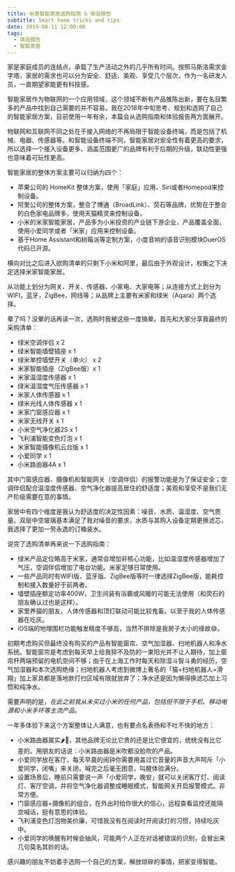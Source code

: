```yaml
---
title: 米家智能家居选购指南 & 体验报告
subtitle: Smart home tricks and tips
date: 2019-08-11 12:00:00
tags:
  - 体验报告
  - 智能家居
---
```


家是家庭成员的连结点，承载了生产活动之外的几乎所有时间。按照马斯洛需求金字塔，家居的需求也可以分为安全、舒适、美观、享受几个层次，作为一名研发人员，一直期望家能更有科技感。

智能家居作为物联网的一个应用领域，这个领域不断有产品推陈出新，要在名目繁多的产品中找到自己需要的并不容易。我在2018年中旬思考、规划和选购了自己的智能家居方案，目前使用一年有余，本篇会从选购指南和体验报告两方面展开。

物联网和互联网不同之处在于接入网络的不再局限于智能设备终端，而是包括了机械、电器、传感器等。和智能设备终端不同，智能家居对安全性有着更高的要求，所以选择一个接入设备更多、涵盖范围更广的品牌有利于后期的升级，联动性更强也意味着可玩性更高。

智能家居的整体方案主要可以归纳为四个：

- 苹果公司的 HomeKit 整体方案，使用「家庭」应用、Siri或者Homepod来控制设备。
- 阿里公司的整体方案，整合了博通（BroadLink）、荧石等品牌，优势在于整合的白色家电品牌多，使用天猫精灵来控制设备。
- 小米的米家智能家居，产品多为小米投资的产业链下游企业，产品覆盖全面，使用小爱同学或者「米家」应用来控制设备。
- 基于Home Assistant和树莓派等定制方案，小度音响的语音识别模块DuerOS代码已开源。

横向对比之后进入欲购清单的只剩下小米和阿里，最后由于外观设计，权衡之下决定选择米家智能家居。

从功能上划分为网关、开关、传感器、小家电、大家电等；从连接方式上划分为WIFI，蓝牙，ZigBee，网线等；从品牌上主要有米家和绿米（Aqara）两个选择。

晕了吗？没晕的话再读一次，选购时我被这些一度搞晕。首先和大家分享我最终的采购清单：

- 绿米空调伴侣 x 2
- 绿米智能墙壁插座 x 1
- 绿米单控墙壁开关（单火） x 2
- 米家智能插座（ZigBee版）x 1
- 米家温湿度传感器 x 1
- 绿米温湿度气压传感器 x 1
- 米家人体传感器 x 1
- 绿米光线人体传感器 x 1
- 米家门窗感应器 x 1
- 米家无线开关 x 1
- 小米空气净化器2S x 1
- 飞利浦智能变色灯泡 x 1
- 米家智能摄像机云台版 x 1
- 小爱同学 x 1
- 小米路由器4A x 1

其中门窗感应器、摄像机和智能网关（空调伴侣）的报警功能是为了保证安全；空调伴侣配合温湿度传感器、空气净化器提高居住的舒适度；美观和享受不是我们无产阶级需要在意的事情。

家居中有四个维度是我认为舒适度的决定性因素：噪音、水质、温湿度、空气质量。双层中空玻璃基本满足了我对噪音的要求，水质与其购入设备定期更换滤芯，我选择了更加一劳永逸的订桶装水。

说完了选购清单再来说一下选购指南：

- 绿米产品定位略高于米家，通常会增加非核心功能，比如温湿度传感器增加了气压，空调伴侣增加了电台功能。米家足够日常使用。
- 一些产品同时有WIFI版、蓝牙版、ZigBee版等时一律选择ZigBee版，能耗控制和接入数量好于前两者。
- 墙壁插座额定功率400W，卫生间装有浴霸或风暖的可能无法使用（和荧石的朋友确认过也是这样）。
- 家里养猫的朋友，人体传感器和顶灯联动可能比较鬼畜。以至于我的人体传感器在吃灰。
- iOS端的地理围栏功能触发精度不够高，当然不排除是我房子太小的缘故😅。

初期考虑购买但最终没有购买的产品有智能窗帘、空气加湿器、扫地机器人和净水系统。智能窗帘是考虑到每天早上给我猝不及防的一束阳光并不让人期待，加上窗帘杆两端预留的电机空间不够；由于在上海工作时每天和除湿斗智斗勇的经历，空气加湿器和本次选购绝缘；扫地机器人考虑到微博上著名的「猫+扫地机器人=滑翔」加上家具都是落地款打扫区域有限就放弃了；净水还是因为懒得换滤芯加上习惯和纯净水。

需要声明的是，*在此之前我从未买过小米的任何产品，包括但不限于手机、移动电源和小米手环等主流产品。*

一年多体验下来这个方案整体让人满意，也有要点名表扬和不吐不快的地方：

- 小米路由器属实🌶️🐔，其他品牌无论比它贵的还是比它便宜的，统统没有比它差的。用朋友的话说：小米路由器是米吹都没脸吹的产品。
- 小爱同学放在客厅，每天早晨的闹钟你需要用盖过它音量的声音大声呵斥「小爱同学，闭嘴」来关闭，喊完之后毫无困意，叫醒体验满分。
- 设置场景后，睡前只需要说一声「小爱同学，晚安」就可以关闭客厅灯、阅读灯、客厅空调，并将空气净化器调整成睡眠模式，智能网关开启报警模式。非常方便。
- 门窗感应器+摄像机的组合，在外出时给你很大的信心，远程查看监控还能隔空喊话，挺有意思的体验。
- 飞利浦变色灯泡物美价廉，可惜我没有在阅读时开阅读灯的习惯，持续吃灰中。
- 小爱同学的唤醒有时候会抽风，可能两个人正在对话被错误的识别，会冒出来几句莫名其妙的话。

感兴趣的朋友不妨着手选购一个自己的方案，解放琐碎的事情，把家变得智能。

